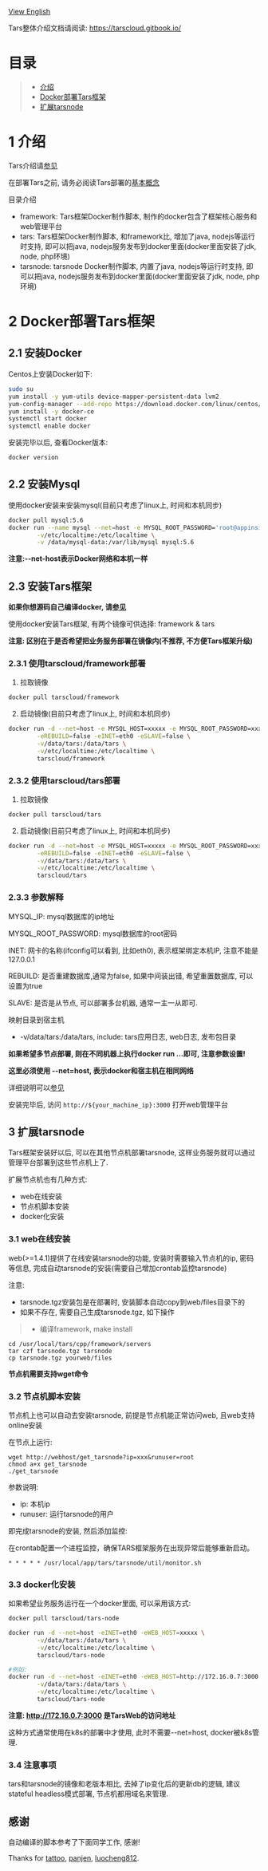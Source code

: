 [View English](README.md)

Tars整体介绍文档请阅读: https://tarscloud.gitbook.io/

# 目录
> * [介绍](#chapter-1)
> * [Docker部署Tars框架](#chapter-2)
> * [扩展tarsnode](#chapter-3)


# 1 <a id="chapter-1"></a>介绍

Tars介绍请[参见](https://github.com/TarsCloud/Tars/blob/master/Install.zh.md)

在部署Tars之前, 请务必阅读Tars部署的[基本概念](https://github.com/TarsCloud/Tars/blob/master/Deploy.zh.md)

目录介绍
- framework: Tars框架Docker制作脚本, 制作的docker包含了框架核心服务和web管理平台
- tars: Tars框架Docker制作脚本, 和framework比, 增加了java, nodejs等运行时支持, 即可以把java, nodejs服务发布到docker里面(docker里面安装了jdk, node, php环境)
- tarsnode: tarsnode Docker制作脚本, 内置了java, nodejs等运行时支持, 即可以把java, nodejs服务发布到docker里面(docker里面安装了jdk, node, php环境)

# 2 <a id="chapter-2"></a>Docker部署Tars框架
## 2.1 安装Docker

Centos上安装Docker如下:
```sh
sudo su
yum install -y yum-utils device-mapper-persistent-data lvm2
yum-config-manager --add-repo https://download.docker.com/linux/centos/docker-ce.repo
yum install -y docker-ce 
systemctl start docker
systemctl enable docker
```

安装完毕以后, 查看Docker版本:
```sh
docker version
```

## 2.2 安装Mysql

使用docker安装来安装mysql(目前只考虑了linux上, 时间和本机同步)

```sh
docker pull mysql:5.6
docker run --name mysql --net=host -e MYSQL_ROOT_PASSWORD='root@appinside' -d -p 3306:3306 \
        -v/etc/localtime:/etc/localtime \
        -v /data/mysql-data:/var/lib/mysql mysql:5.6
```
 
**注意:--net-host表示Docker网络和本机一样** 

## 2.3 安装Tars框架

**如果你想源码自己编译docker, 请[参见](https://github.com/TarsCloud/Tars/blob/master/Install.zh.md)**

使用docker安装Tars框架, 有两个镜像可供选择: framework & tars

**注意: 区别在于是否希望把业务服务部署在镜像内(不推荐, 不方便Tars框架升级)**

### 2.3.1 使用tarscloud/framework部署
1. 拉取镜像
```sh
docker pull tarscloud/framework
```

2. 启动镜像(目前只考虑了linux上, 时间和本机同步)
```sh
docker run -d --net=host -e MYSQL_HOST=xxxxx -e MYSQL_ROOT_PASSWORD=xxxxx \
        -eREBUILD=false -eINET=eth0 -eSLAVE=false \
        -v/data/tars:/data/tars \
        -v/etc/localtime:/etc/localtime \
        tarscloud/framework
```

### 2.3.2 使用tarscloud/tars部署
1. 拉取镜像
```sh
docker pull tarscloud/tars
```

2. 启动镜像(目前只考虑了linux上, 时间和本机同步)
```sh
docker run -d --net=host -e MYSQL_HOST=xxxxx -e MYSQL_ROOT_PASSWORD=xxxxx \
        -eREBUILD=false -eINET=eth0 -eSLAVE=false \
        -v/data/tars:/data/tars \
        -v/etc/localtime:/etc/localtime \
        tarscloud/tars
```

### 2.3.3 参数解释

MYSQL_IP: mysql数据库的ip地址

MYSQL_ROOT_PASSWORD: mysql数据库的root密码

INET: 网卡的名称(ifconfig可以看到, 比如eth0), 表示框架绑定本机IP, 注意不能是127.0.0.1

REBUILD: 是否重建数据库,通常为false, 如果中间装出错, 希望重置数据库, 可以设置为true

SLAVE: 是否是从节点, 可以部署多台机器, 通常一主一从即可.

映射目录到宿主机
- -v/data/tars:/data/tars, include: tars应用日志, web日志, 发布包目录

**如果希望多节点部署, 则在不同机器上执行docker run ...即可, 注意参数设置!**

**这里必须使用 --net=host, 表示docker和宿主机在相同网络** 

详细说明可以[参见](https://github.com/TarsCloud/Tars/blob/master/Install.zh.md)

安装完毕后, 访问 `http://${your_machine_ip}:3000` 打开web管理平台

## 3 <a id="chapter-3"></a>扩展tarsnode

Tars框架安装好以后, 可以在其他节点机部署tarsnode, 这样业务服务就可以通过管理平台部署到这些节点机上了.

扩展节点机也有几种方式:
- web在线安装
- 节点机脚本安装
- docker化安装

### 3.1 web在线安装

web(>=1.4.1)提供了在线安装tarsnode的功能, 安装时需要输入节点机的ip, 密码等信息, 完成自动tarsnode的安装(需要自己增加crontab监控tarsnode)

注意:
- tarsnode.tgz安装包是在部署时, 安装脚本自动copy到web/files目录下的
- 如果不存在, 需要自己生成tarsnode.tgz, 如下操作
>- 编译framework, make install
```
cd /usr/local/tars/cpp/framework/servers
tar czf tarsnode.tgz tarsnode
cp tarsnode.tgz yourweb/files
```

**节点机需要支持wget命令**

### 3.2 节点机脚本安装

节点机上也可以自动去安装tarsnode, 前提是节点机能正常访问web, 且web支持online安装

在节点上运行:
```
wget http://webhost/get_tarsnode?ip=xxx&runuser=root
chmod a+x get_tarsnode
./get_tarsnode
```

参数说明:
- ip: 本机ip
- runuser: 运行tarsnode的用户

即完成tarsnode的安装, 然后添加监控:

在crontab配置一个进程监控，确保TARS框架服务在出现异常后能够重新启动。
```
* * * * * /usr/local/app/tars/tarsnode/util/monitor.sh
```

### 3.3 docker化安装

如果希望业务服务运行在一个docker里面, 可以采用该方式:

```sh
docker pull tarscloud/tars-node
```

```sh
docker run -d --net=host -eINET=eth0 -eWEB_HOST=xxxxx \
        -v/data/tars:/data/tars \
        -v/etc/localtime:/etc/localtime \
        tarscloud/tars-node

#例如:
docker run -d --net=host -eINET=eth0 -eWEB_HOST=http://172.16.0.7:3000 \
        -v/data/tars:/data/tars \
        -v/etc/localtime:/etc/localtime \
        tarscloud/tars-node        
```

**注意: http://172.16.0.7:3000 是TarsWeb的访问地址**

这种方式通常使用在k8s的部署中才使用, 此时不需要--net=host, docker被k8s管理.

### 3.4 注意事项

tars和tarsnode的镜像和老版本相比, 去掉了ip变化后的更新db的逻辑, 建议stateful headless模式部署, 节点机都用域名来管理.

## 感谢
自动编译的脚本参考了下面同学工作, 感谢!

Thanks for [tattoo](https://github.com/TarsDocker), [panjen](https://github.com/panjen/docker-tars), [luocheng812](https://github.com/luocheng812/docker_tars).
